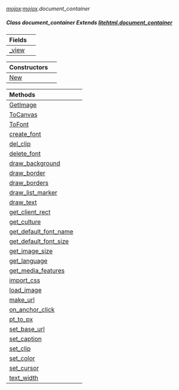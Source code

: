 _[mojox](../../modules/mojox/mojox-module.md):[mojox](../../modules/mojox/mojox-module.md).document\_container_
##### Class document\_container Extends [litehtml.document_container](../../modules/litehtml/litehtml-document_container.md)

| Fields | |
|:---|:---|
| [\_view](mojox-document_container-_view.md) |  |

| Constructors | |
|:---|:---|
| [New](mojox-document_container-new.md) |  |

| Methods | |
|:---|:---|
| [GetImage](mojox-document_container-getimage.md) |  |
| [ToCanvas](mojox-document_container-tocanvas.md) |  |
| [ToFont](mojox-document_container-tofont.md) |  |
| [create\_font](mojox-document_container-create_font.md) |  |
| [del\_clip](mojox-document_container-del_clip.md) |  |
| [delete\_font](mojox-document_container-delete_font.md) |  |
| [draw\_background](mojox-document_container-draw_background.md) |  |
| [draw\_border](mojox-document_container-draw_border.md) |  |
| [draw\_borders](mojox-document_container-draw_borders.md) |  |
| [draw\_list\_marker](mojox-document_container-draw_list_marker.md) |  |
| [draw\_text](mojox-document_container-draw_text.md) |  |
| [get\_client\_rect](mojox-document_container-get_client_rect.md) |  |
| [get\_culture](mojox-document_container-get_culture.md) |  |
| [get\_default\_font\_name](mojox-document_container-get_default_font_name.md) |  |
| [get\_default\_font\_size](mojox-document_container-get_default_font_size.md) |  |
| [get\_image\_size](mojox-document_container-get_image_size.md) |  |
| [get\_language](mojox-document_container-get_language.md) |  |
| [get\_media\_features](mojox-document_container-get_media_features.md) |  |
| [import\_css](mojox-document_container-import_css.md) |  |
| [load\_image](mojox-document_container-load_image.md) |  |
| [make\_url](mojox-document_container-make_url.md) |  |
| [on\_anchor\_click](mojox-document_container-on_anchor_click.md) |  |
| [pt\_to\_px](mojox-document_container-pt_to_px.md) |  |
| [set\_base\_url](mojox-document_container-set_base_url.md) |  |
| [set\_caption](mojox-document_container-set_caption.md) |  |
| [set\_clip](mojox-document_container-set_clip.md) |  |
| [set\_color](mojox-document_container-set_color.md) |  |
| [set\_cursor](mojox-document_container-set_cursor.md) |  |
| [text\_width](mojox-document_container-text_width.md) |  |
